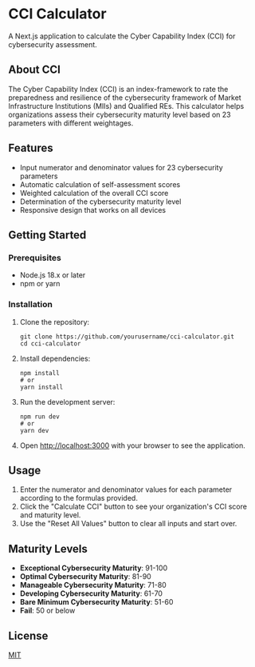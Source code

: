 # CCI Calculator

A Next.js application to calculate the Cyber Capability Index (CCI) for cybersecurity assessment.

## About CCI

The Cyber Capability Index (CCI) is an index-framework to rate the preparedness and resilience of the cybersecurity framework of Market Infrastructure Institutions (MIIs) and Qualified REs. This calculator helps organizations assess their cybersecurity maturity level based on 23 parameters with different weightages.

## Features

- Input numerator and denominator values for 23 cybersecurity parameters
- Automatic calculation of self-assessment scores
- Weighted calculation of the overall CCI score
- Determination of the cybersecurity maturity level
- Responsive design that works on all devices

## Getting Started

### Prerequisites

- Node.js 18.x or later
- npm or yarn

### Installation

1. Clone the repository:
   ```
   git clone https://github.com/yourusername/cci-calculator.git
   cd cci-calculator
   ```

2. Install dependencies:
   ```
   npm install
   # or
   yarn install
   ```

3. Run the development server:
   ```
   npm run dev
   # or
   yarn dev
   ```

4. Open [http://localhost:3000](http://localhost:3000) with your browser to see the application.

## Usage

1. Enter the numerator and denominator values for each parameter according to the formulas provided.
2. Click the "Calculate CCI" button to see your organization's CCI score and maturity level.
3. Use the "Reset All Values" button to clear all inputs and start over.

## Maturity Levels

- **Exceptional Cybersecurity Maturity**: 91-100
- **Optimal Cybersecurity Maturity**: 81-90
- **Manageable Cybersecurity Maturity**: 71-80
- **Developing Cybersecurity Maturity**: 61-70
- **Bare Minimum Cybersecurity Maturity**: 51-60
- **Fail**: 50 or below

## License

[MIT](LICENSE) 